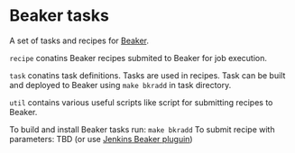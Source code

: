 Beaker tasks
============

A set of tasks and recipes for [Beaker](https://beaker-project.org/).

`recipe` conatins Beaker recipes submited to Beaker for job execution.

`task` conatins task definitions. Tasks are used in recipes. Task can be built and deployed to Beaker using `make bkradd` in task directory.

`util` contains various useful scripts like script for submitting recipes to Beaker.


To build and install Beaker tasks run: `make bkradd`
To submit recipe with parameters: TBD (or use [Jenkins Beaker pluguin](https://wiki.jenkins-ci.org/display/JENKINS/Beaker+Builder+Plugin)) 